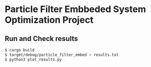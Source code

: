 # Particle Filter Embbeded System Optimization Project

## Run and Check results
``` bash
$ cargo build
$ target/debug/particle_filter_embed > results.txt
$ python3 plot_results.py
```